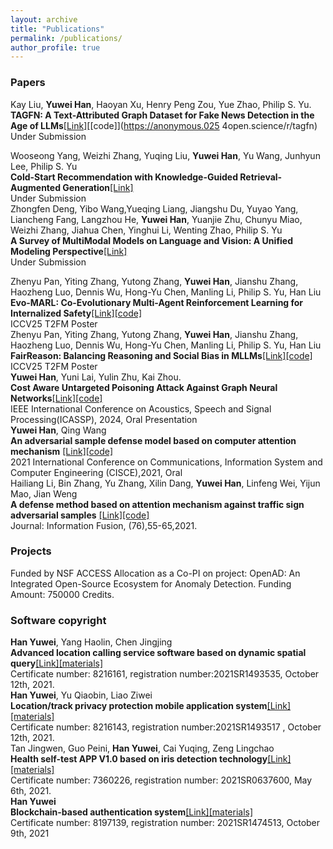 ```yaml
---
layout: archive
title: "Publications"
permalink: /publications/
author_profile: true
---
```


### Papers
Kay Liu, **Yuwei Han**, Haoyan Xu, Henry Peng Zou, Yue Zhao, Philip S. Yu. <br> 
  **TAGFN: A Text-Attributed Graph Dataset for Fake News Detection in the Age of LLMs**[[Link]](https://github.com/judy12345/Yuwei.github.io/blob/master/files/Cost_Aware__ICASSP___full_.pdf)[[code]](https://anonymous.025
4open.science/r/tagfn)<br>
  Under Submission <br>

Wooseong Yang, Weizhi Zhang, Yuqing Liu, **Yuwei Han**, Yu Wang, Junhyun Lee, Philip S. Yu <br> 
  **Cold-Start Recommendation with Knowledge-Guided Retrieval-Augmented Generation**[[Link]](https://scholar.google.com/citations?view_op=view_citation&hl=en&user=CxRMv4AAAAAJ&citation_for_view=CxRMv4AAAAAJ:RYcK_YlVTxYC)<br>
  Under Submission <br>
Zhongfen Deng, Yibo Wang,Yueqing Liang, Jiangshu Du, Yuyao Yang, Liancheng Fang, Langzhou He, **Yuwei Han**, Yuanjie Zhu, Chunyu Miao, Weizhi Zhang, Jiahua Chen, Yinghui Li, Wenting Zhao, Philip S. Yu <br> 
  **A Survey of MultiModal Models on Language and Vision: A Unified Modeling
Perspective**[[Link]](https://github.com/judy12345/Yuwei.github.io/blob/master/files/Multimodality_Survey___ACM_Journals.pdf)<br>
  Under Submission <br>

Zhenyu Pan, Yiting Zhang, Yutong Zhang, **Yuwei Han**, Jianshu Zhang, Haozheng Luo, Dennis Wu, Hong-Yu Chen, Manling Li, Philip S. Yu, Han Liu  <br> 
  **Evo-MARL: Co-Evolutionary Multi-Agent Reinforcement Learning for Internalized Safety**[[Link]](https://scholar.google.com.hk/citations?view_op=view_citation&hl=zh-CN&user=CxRMv4AAAAAJ&citation_for_view=CxRMv4AAAAAJ:dfsIfKJdRG4C)[[code]](https://github.com/judy12345/cost-aware-attack/tree/main)<br>
  ICCV25 T2FM Poster <br>
Zhenyu Pan, Yiting Zhang, Yutong Zhang, **Yuwei Han**, Jianshu Zhang, Haozheng Luo, Dennis Wu, Hong-Yu Chen, Manling Li, Philip S. Yu, Han Liu  <br> 
  **FairReason: Balancing Reasoning and Social Bias in MLLMs**[[Link]](https://scholar.google.com.hk/citations?view_op=view_citation&hl=zh-CN&user=CxRMv4AAAAAJ&citation_for_view=CxRMv4AAAAAJ:dfsIfKJdRG4C)[[code]](https://github.com/judy12345/cost-aware-attack/tree/main)<br>
  ICCV25 T2FM Poster <br>
 **Yuwei Han**, Yuni Lai, Yulin Zhu, Kai Zhou. <br> 
  **Cost Aware Untargeted Poisoning Attack Against Graph Neural Networks**[[Link]](https://github.com/judy12345/Yuwei.github.io/blob/master/files/Cost_Aware__ICASSP___full_.pdf)[[code]](https://github.com/judy12345/cost-aware-attack/tree/main)<br>
  IEEE International Conference on Acoustics, Speech and Signal Processing(ICASSP), 2024, Oral Presentation <br>
**Yuwei Han**, Qing Wang <br>
  **An adversarial sample defense model based on computer attention mechanism** [[Link]](https://ieeexplore.ieee.org/abstract/document/9446015)[[code]](https://github.com/judy12345/ad-sample) <br>
  2021 International Conference on Communications, Information System and Computer Engineering (CISCE),2021, Oral<br>
  Hailiang Li, Bin Zhang, Yu Zhang, Xilin Dang, **Yuwei Han**, Linfeng Wei, Yijun Mao, Jian Weng <br>
  **A defense method based on attention mechanism against traffic sign adversarial samples**  [[Link]](https://www.sciencedirect.com/science/article/pii/S1566253521001056)[[code]](https://github.com/judy12345/ad-sample) <br>
  Journal: Information Fusion, (76),55-65,2021.
### Projects
Funded by NSF ACCESS Allocation as a Co-PI on project: OpenAD: An Integrated Open-Source Ecosystem for Anomaly Detection. Funding Amount: 750000 Credits.
### Software copyright

**Han Yuwei**, Yang Haolin, Chen Jingjing<br> 
**Advanced location calling service software based on dynamic spatial query**[[Link]](https://github.com/judy12345/Yuwei.github.io/blob/master/files/%E5%BC%A0-----%E9%9F%A9%E9%9B%A8%E8%96%87%EF%BC%9B%E6%9D%A8%E6%98%8A%E9%9C%96%EF%BC%9B%E9%99%88%E6%99%B6%E6%99%B6(1)_1.jpg)[[materials]](https://github.com/judy12345/Yuwei.github.io/tree/master/files/1)<br>
Certificate number: 8216161, registration number:2021SR1493535, October 12th, 2021.<br>
 **Han Yuwei**, Yu Qiaobin, Liao Ziwei<br>
 **Location/track privacy protection mobile application system**[[Link]](https://github.com/judy12345/Yuwei.github.io/blob/master/files/img-X28182852_1.jpg)[[materials]](https://github.com/judy12345/Yuwei.github.io/tree/master/files/2) <br>
 Certificate number: 8216143, registration number:2021SR1493517 , October 12th, 2021.<br>
Tan Jingwen, Guo Peini, **Han Yuwei**, Cai Yuqing, Zeng Lingchao<br>
**Health self-test APP V1.0 based on iris detection technology**[[Link]](https://ieeexplore.ieee.org/abstract/document/9446015)[[materials]](https://github.com/judy12345/Yuwei.github.io/blob/master/files/%E8%BD%AF%E8%91%97.jpg)<br>
Certificate number: 7360226, registration number: 2021SR0637600, May 6th, 2021.<br>
**Han Yuwei**<br>
**Blockchain-based authentication system**[[Link]](https://github.com/judy12345/Yuwei.github.io/blob/master/files/%E5%BC%A0-----%E9%9F%A9%E9%9B%A8%E8%96%87(2)_1.jpg)[[materials]](https://github.com/judy12345/Yuwei.github.io/tree/master/files/3)<br>
Certificate number: 8197139, registration number: 2021SR1474513, October 9th, 2021<br>

<!--
{% if author.googlescholar %}
  You can also find my articles on <u><a href="{{author.googlescholar}}">my Google Scholar profile</a>.</u>
{% endif %}

{% include base_path %}

{% for post in site.publications reversed %}
  {% include archive-single.html %}
{% endfor %}
-->
